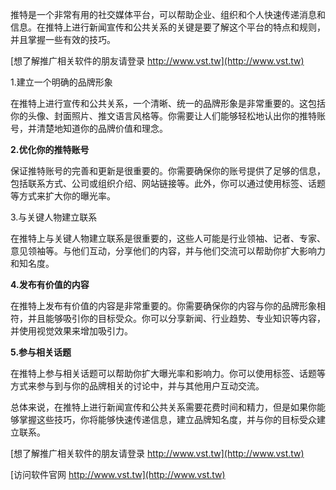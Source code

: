 推特是一个非常有用的社交媒体平台，可以帮助企业、组织和个人快速传递消息和信息。在推特上进行新闻宣传和公共关系的关键是要了解这个平台的特点和规则，并且掌握一些有效的技巧。

[想了解推广相关软件的朋友请登录 http://www.vst.tw](http://www.vst.tw)

1.建立一个明确的品牌形象

在推特上进行宣传和公共关系，一个清晰、统一的品牌形象是非常重要的。这包括你的头像、封面照片、推文语言风格等。你需要让人们能够轻松地认出你的推特账号，并清楚地知道你的品牌价值和理念。

**2.优化你的推特账号**

保证推特账号的完善和更新是很重要的。你需要确保你的账号提供了足够的信息，包括联系方式、公司或组织介绍、网站链接等。此外，你可以通过使用标签、话题等方式来扩大你的曝光率。

3.与关键人物建立联系

在推特上与关键人物建立联系是很重要的，这些人可能是行业领袖、记者、专家、意见领袖等。与他们互动，分享他们的内容，并与他们交流可以帮助你扩大影响力和知名度。

**4.发布有价值的内容**

在推特上发布有价值的内容是非常重要的。你需要确保你的内容与你的品牌形象相符，并且能够吸引你的目标受众。你可以分享新闻、行业趋势、专业知识等内容，并使用视觉效果来增加吸引力。

**5.参与相关话题**

在推特上参与相关话题可以帮助你扩大曝光率和影响力。你可以使用标签、话题等方式来参与到与你的品牌相关的讨论中，并与其他用户互动交流。

总体来说，在推特上进行新闻宣传和公共关系需要花费时间和精力，但是如果你能够掌握这些技巧，你将能够快速传递信息，建立品牌知名度，并与你的目标受众建立联系。

[想了解推广相关软件的朋友请登录 http://www.vst.tw](http://www.vst.tw)


[访问软件官网 http://www.vst.tw](http://www.vst.tw)
